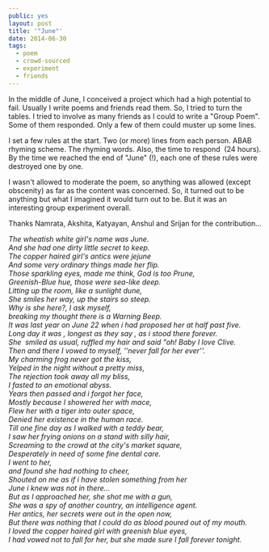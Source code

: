 ```yaml
---
public: yes
layout: post
title: '"June"'
date: 2014-06-30
tags:
  - poem
  - crowd-sourced
  - experiment
  - friends
---
```


In the middle of June, I conceived a project which had a high potential to fail. Usually I write poems and friends read them. So, I tried to turn the tables. I tried to involve as many friends as I could to write a "Group Poem". Some of them responded. Only a few of them could muster up some lines.  
  
I set a few rules at the start. Two (or more) lines from each person. ABAB rhyming scheme. The rhyming words. Also, the time to respond  (24 hours). By the time we reached the end of "June" (!), each one of these rules were destroyed one by one.  
  
I wasn't allowed to moderate the poem, so anything was allowed (except obscenity) as far as the content was concerned. So, it turned out to be anything but what I imagined it would turn out to be. But it was an interesting group experiment overall.  
  
Thanks Namrata, Akshita, Katyayan, Anshul and Srijan for the contribution...  
  
_The wheatish white girl's name was June._   
_And she had one dirty little secret to keep._   
_The copper haired girl's antics were jejune_  
_And some very ordinary things made her flip._  
_Those sparkling eyes, made me think, God is too Prune,_   
_Greenish-Blue hue, those were sea-like deep._  
_Litting up the room, like a sunlight dune,_   
_She smiles her way, up the stairs so steep._  
_Why is she here?, I ask myself,_  
_breaking my thought there is a Warning Beep._  
_It was last year on June 22 when i had proposed her at half past five._   
_Long day it was , longest as they say , as i stood there forever._          
_She  smiled as usual, ruffled my hair and said "oh! Baby I love Clive._  
_Then and there I vowed to myself, ''never fall for her ever''._  
_My charming frog never got the kiss,_  
_Yelped in the night without a pretty miss,_  
_The rejection took away all my bliss,_  
_I fasted to an emotional abyss._  
_Years then passed and i forgot her face,_  
_Mostly because I showered her with mace,_  
_Flew her with a tiger into outer space,_  
_Denied her existence in the human race._  
_Till one fine day as I walked with a teddy bear,_  
_I saw her frying onions on a stand with silly hair,_  
_Screaming to the crowd at the city's market square,_  
_Desperately in need of some fine dental care._  
_I went to her,_   
_and found she had nothing to cheer,_  
_Shouted on me as if i have stolen something from her_  
_June i knew was not in there..._  
_But as I approached her, she shot me with a gun,_   
_She was a spy of another country, an intelligence agent._   
_Her antics, her secrets were out in the open now,_   
_But there was nothing that I could do as blood poured out of my mouth._   
_I loved the copper haired girl with greenish blue eyes,_   
_I had vowed not to fall for her, but she made sure I fall forever tonight._
